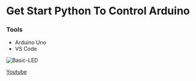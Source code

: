 # Get Start Python To Control Arduino

### Tools
* Arduino Uno
* VS Code

![Basic-LED](https://github.com/HasanthaKarunachandra/GetStartPythonToControlArduino/assets/32540627/09509582-0668-4b04-a0e1-645bc6b29097)

[Youtube](https://youtu.be/kTb8RLql86c)
